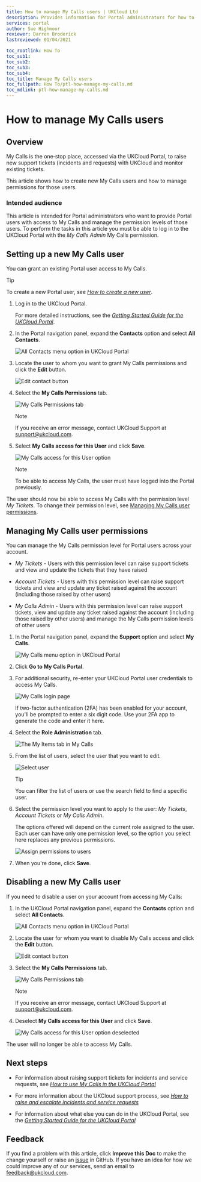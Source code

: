 ```yaml
---
title: How to manage My Calls users | UKCloud Ltd
description: Provides information for Portal administrators for how to manage My Calls users
services: portal
author: Sue Highmoor
reviewer: Darren Broderick
lastreviewed: 01/04/2021

toc_rootlink: How To
toc_sub1:
toc_sub2:
toc_sub3:
toc_sub4:
toc_title: Manage My Calls users
toc_fullpath: How To/ptl-how-manage-my-calls.md
toc_mdlink: ptl-how-manage-my-calls.md
---
```


# How to manage My Calls users

## Overview

My Calls is the one‑stop place, accessed via the UKCloud Portal, to raise new support tickets (incidents and requests) with UKCloud and monitor existing tickets.

This article shows how to create new My Calls users and how to manage permissions for those users.

### Intended audience

This article is intended for Portal administrators who want to provide Portal users with access to My Calls and manage the permission levels of those users. To perform the tasks in this article you must be able to log in to the UKCloud Portal with the *My Calls Admin* My Calls permission.

## Setting up a new My Calls user

You can grant an existing Portal user access to My Calls.

> [!TIP]
> To create a new Portal user, see [*How to create a new user*](ptl-how-create-users.md).

1. Log in to the UKCloud Portal.

    For more detailed instructions, see the [*Getting Started Guide for the UKCloud Portal*](ptl-gs.md).

2. In the Portal navigation panel, expand the **Contacts** option and select **All Contacts**.

    ![All Contacts menu option in UKCloud Portal](images/ptl-mnu-all-contacts.png)

3. Locate the user to whom you want to grant My Calls permissions and click the **Edit** button.

    ![Edit contact button](images/ptl-contact-btn-edit.png)

4. Select the **My Calls Permissions** tab.

    ![My Calls Permissions tab](images/ptl-contact-tab-mycalls-permissions.png)

    > [!NOTE]
    > If you receive an error message, contact UKCloud Support at <support@ukcloud.com>.

5. Select **My Calls access for this User** and click **Save**.

    ![My Calls access for this User option](images/ptl-contact-mycalls-access-selected.png)

    > [!NOTE]
    > To be able to access My Calls, the user must have logged into the Portal previously.

The user should now be able to access My Calls with the permission level *My Tickets*. To change their permission level, see [Managing My Calls user permissions](#managing-my-calls-user-permissions).

## Managing My Calls user permissions

You can manage the My Calls permission level for Portal users across your account.

- *My Tickets* - Users with this permission level can raise support tickets and view and update the tickets that they have raised

- *Account Tickets* - Users with this permission level can raise support tickets and view and update any ticket raised against the account (including those raised by other users)

- *My Calls Admin* - Users with this permission level can raise support tickets, view and update any ticket raised against the account (including those raised by other users) and manage the My Calls permission levels of other users

1. In the Portal navigation panel, expand the **Support** option and select **My Calls**.

    ![My Calls menu option in UKCloud Portal](images/ptl-mnu-mycalls.png)

2. Click **Go to My Calls Portal**.

3. For additional security, re-enter your UKCloud Portal user credentials to access My Calls.

    ![My Calls login page](images/ptl-mycalls-login.png)

    If two-factor authentication (2FA) has been enabled for your account, you'll be prompted to enter a six digit code. Use your 2FA app to generate the code and enter it here.

4. Select the **Role Administration** tab.

    ![The My Items tab in My Calls](images/ptl-mycalls-tab-admin.png)

5. From the list of users, select the user that you want to edit.

    ![Select user](images/ptl-mycalls-user.png)

    > [!TIP]
    > You can filter the list of users or use the search field to find a specific user.

6. Select the permission level you want to apply to the user: *My Tickets*, *Account Tickets* or *My Calls Admin*.

    The options offered will depend on the current role assigned to the user. Each user can have only one permission level, so the option you select here replaces any previous permissions.

    ![Assign permissions to users](images/ptl-mycalls-btn-roles.png)

7. When you're done, click **Save**.

## Disabling a new My Calls user

If you need to disable a user on your account from accessing My Calls:

1. In the UKCloud Portal navigation panel, expand the **Contacts** option and select **All Contacts**.

    ![All Contacts menu option in UKCloud Portal](images/ptl-mnu-all-contacts.png)

2. Locate the user for whom you want to disable My Calls access and click the **Edit** button.

    ![Edit contact button](images/ptl-contact-btn-edit.png)

3. Select the **My Calls Permissions** tab.

    ![My Calls Permissions tab](images/ptl-contact-tab-mycalls-permissions.png)

    > [!NOTE]
    > If you receive an error message, contact UKCloud Support at <support@ukcloud.com>.

4. Deselect **My Calls access for this User** and click **Save**.

    ![My Calls access for this User option deselected](images/ptl-contact-mycalls-access-deselected.png)

The user will no longer be able to access My Calls.

## Next steps

- For information about raising support tickets for incidents and service requests, see [*How to use My Calls in the UKCloud Portal*](ptl-how-use-my-calls.md)

- For more information about the UKCloud support process, see [*How to raise and escalate incidents and service requests*](ptl-how-raise-escalate-service-request.md)

- For information about what else you can do in the UKCloud Portal, see the [*Getting Started Guide for the UKCloud Portal*](ptl-gs.md)

## Feedback

If you find a problem with this article, click **Improve this Doc** to make the change yourself or raise an [issue](https://github.com/UKCloud/documentation/issues) in GitHub. If you have an idea for how we could improve any of our services, send an email to <feedback@ukcloud.com>.
